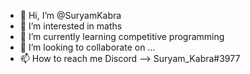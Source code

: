 - 👋 Hi, I’m @SuryamKabra
- 👀 I’m interested in maths
- 🌱 I’m currently learning competitive programming
- 💞️ I’m looking to collaborate on ...
- 📫 How to reach me Discord --> Suryam_Kabra#3977

<!---
SuryamKabra/SuryamKabra is a ✨ special ✨ repository because its `README.md` (this file) appears on your GitHub profile.
You can click the Preview link to take a look at your changes.
--->
